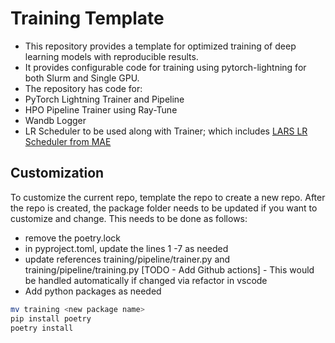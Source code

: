 # Training Template
- This repository provides a template for optimized training of deep learning models with reproducible results. 
- It provides configurable code for training using pytorch-lightning for both Slurm and Single GPU.
- The repository has code for:
 - PyTorch Lightning Trainer and Pipeline 
 - HPO Pipeline Trainer using Ray-Tune  
 - Wandb Logger 
 - LR Scheduler to be used along with Trainer; which includes [LARS LR Scheduler from MAE](https://github.com/facebookresearch/mae/blob/main/util/lars.py)

## Customization
To customize the current repo, template the repo to create a new repo. After the repo is created, the package folder needs to be updated if you want to customize and change. This needs to be done as follows:

- remove the poetry.lock
- in pyproject.toml, update the lines 1 -7 as needed
- update references training/pipeline/trainer.py and training/pipeline/training.py [TODO - Add Github actions] - This would be handled automatically if changed via refactor in vscode
- Add python packages as needed


```bash
mv training <new package name>
pip install poetry
poetry install
```